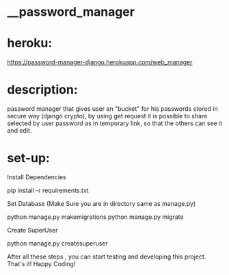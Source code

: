 # __password_manager

# heroku: 
https://password-manager-django.herokuapp.com/web_manager
# description: 
password manager that gives user an "bucket" for his passwords stored in secure way (django crypto), by using get request it is possible to share selected by user password as in temporary link, so that the others can see it and edit.
# set-up: 
Install Dependencies

pip install -r requirements.txt

Set Database (Make Sure you are in directory same as manage.py)

python manage.py makemigrations python manage.py migrate

Create SuperUser

python manage.py createsuperuser

After all these steps , you can start testing and developing this project. That's it! Happy Coding!
